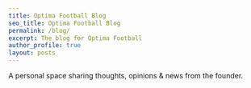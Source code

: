 ```yaml
---
title: Optima Football Blog
seo_title: Optima Football Blog
permalink: /blog/
excerpt: The blog for Optima Football
author_profile: true
layout: posts
---
```

A personal space sharing thoughts, opinions & news from the founder.
